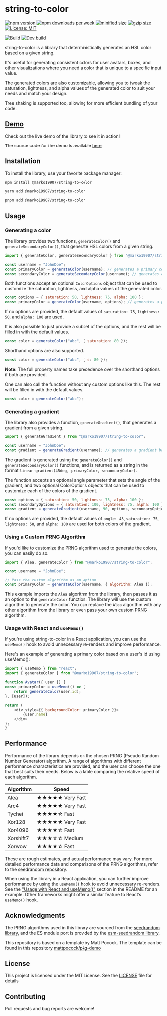 # string-to-color

[![npm version](https://img.shields.io/npm/v/@marko19907/string-to-color.svg)](https://www.npmjs.com/package/@marko19907/string-to-color)
[![npm downloads per week](https://badgen.net/npm/dw/@marko19907/string-to-color)](https://www.npmjs.com/package/@marko19907/string-to-color)
[![minified size](https://badgen.net/bundlephobia/min/@marko19907/string-to-color?label=minified)](https://bundlephobia.com/result?p=@marko19907/string-to-color)
[![gzip size](https://badgen.net/bundlephobia/minzip/@marko19907/string-to-color?label=gzipped)](https://bundlephobia.com/result?p=@marko19907/string-to-color)
[![License: MIT](https://img.shields.io/badge/License-MIT-yellow.svg)](https://opensource.org/licenses/MIT)

[![Build](https://github.com/Marko19907/string-to-color/actions/workflows/main.yml/badge.svg?branch=main&label=Build)](https://github.com/Marko19907/string-to-color/actions/workflows/main.yml)
[![Dev build](https://github.com/Marko19907/string-to-color/actions/workflows/main.yml/badge.svg?branch=dev&label=Dev%20build)](https://github.com/Marko19907/string-to-color/actions/workflows/main.yml)


string-to-color is a library that deterministically generates an HSL color based on a given string.

It's useful for generating consistent colors for user avatars, boxes, and other visualizations where you need
a color that is unique to a specific input value. 

The generated colors are also customizable, allowing you to tweak the saturation, lightness, and alpha values of the generated color to suit your needs and match your design.

Tree shaking is supported too, allowing for more efficient bundling of your code.

## [Demo](https://marko19907.github.io/string-to-color-demo/)
Check out the live demo of the library to see it in action!

The source code for the demo is available [here](https://github.com/Marko19907/string-to-color-demo)

## Installation

To install the library, use your favorite package manager:

```bash
npm install @marko19907/string-to-color
```

```bash
yarn add @marko19907/string-to-color
```

```bash
pnpm add @marko19907/string-to-color
```

## Usage

### Generating a color

The library provides two functions, `generateColor()` and `generateSecondaryColor()`, that generate HSL colors from a given string.

```js
import { generateColor, generateSecondaryColor } from "@marko19907/string-to-color";

const username = "JohnDoe";
const primaryColor = generateColor(username); // generates a primary color based on the username
const secondaryColor = generateSecondaryColor(username); // generates a secondary color based on the username
```

Both functions accept an optional `ColorOptions` object that can be used to customize the
saturation, lightness, and alpha values of the generated color.

```js
const options = { saturation: 50, lightness: 75, alpha: 100 };
const primaryColor = generateColor(username, options); // generates a primary color with custom saturation, lightness, and alpha values
```

If no options are provided, the default values of `saturation: 75`, `lightness: 50`, and `alpha: 100` are used.

It is also possible to just provide a subset of the options, and the rest will be filled in with the default values.

```js
const color = generateColor("abc", { saturation: 80 }); 
```

Shorthand options are also supported.

```js
const color = generateColor("abc", { s: 80 }); 
```

**Note:** The full property names take precedence over the shorthand options if both are provided.

One can also call the function without any custom options like this. The rest will be filled in with the default values.

```js
const color = generateColor("abc");
```

### Generating a gradient

The library also provides a function, `generateGradient()`, that generates a gradient from a given string.

```js
import { generateGradient } from "@marko19907/string-to-color";

const username = "JohnDoe";
const gradient = generateGradient(username); // generates a gradient based on the username
```

The gradient is generated using the `generateColor()` and `generateSecondaryColor()` functions, and is returned as a string in the format `linear-gradient(45deg, primaryColor, secondaryColor)`.

The function accepts an optional angle parameter that sets the angle of the gradient, and two optional ColorOptions objects that can be used to customize each of the colors of the gradient.

```js
const options = { saturation: 50, lightness: 75, alpha: 100 };
const secondaryOptions = { saturation: 100, lightness: 75, alpha: 100 };
const gradient = generateGradient(username, 90, options, secondaryOptions); // generates a gradient with custom options and a 90 degree angle
```

If no options are provided, the default values of `angle: 45`, `saturation: 75`, `lightness: 50`, and `alpha: 100` are used for both colors of the gradient.

### Using a Custom PRNG Algorithm

If you'd like to customize the PRNG algorithm used to generate the colors, you can easily do so.

```js
import { Alea, generateColor } from "@marko19907/string-to-color";

const username = "JohnDoe";

// Pass the custom algorithm as an option
const primaryColor = generateColor(username, { algorithm: Alea });
```

This example imports the `Alea` algorithm from the library, then passes it as an option to the `generateColor` function. 
The library will use the custom algorithm to generate the color. 
You can replace the `Alea` algorithm with any other algorithm from the library or even pass your own custom PRNG algorithm.


### Usage with React and `useMemo()`

If you're using string-to-color in a React application, you can use the `useMemo()` hook to avoid unnecessary re-renders and improve performance.

Here's an example of generating a primary color based on a user's id using useMemo():

```js
import { useMemo } from "react";
import { generateColor } from "@marko19907/string-to-color";

function Avatar({ user }) {
const primaryColor = useMemo(() => {
    return generateColor(user.id);
}, [user]);

return (
    <div style={{ backgroundColor: primaryColor }}>
        {user.name}
    </div>
);
}
```

## Performance

Performance of the library depends on the chosen PRNG (Pseudo Random Number Generator) algorithm. 
A range of algorithms with different performance characteristics are provided, and the user can choose the one that best suits their needs.
Below is a table comparing the relative speed of each algorithm. 

| Algorithm | Speed           |
|-----------|-----------------|
| Alea      | ★★★★★ Very Fast |
| Arc4      | ★★★★★ Very Fast |
| Tychei    | ★★★★☆ Fast      |
| Xor128    | ★★★★★ Very Fast |
| Xor4096   | ★★★★☆ Fast      |
| Xorshift7 | ★★★☆☆ Medium    |
| Xorwow    | ★★★★☆ Fast      |

These are rough estimates, and actual performance may vary. 
For more detailed performance data and comparisons of the PRNG algorithms, refer to the [seedrandom repository](https://github.com/davidbau/seedrandom#other-fast-prng-algorithms).

When using the library in a React application, you can further improve performance by using the `useMemo()` hook to avoid unnecessary re-renders.
See the ["Usage with React and useMemo()"](#usage-with-react-and-usememo) section in the README for an example.
Other frameworks might offer a similar feature to React’s `useMemo()` hook.

## Acknowledgments

The PRNG algorithms used in this library are sourced from the [seedrandom library](https://github.com/davidbau/seedrandom#other-fast-prng-algorithms),
and the ES module port is provided by the [esm-seedrandom library](https://github.com/shanewholloway/js-esm-seedrandom).

This repository is based on a template by Matt Pocock.
The template can be found in this repository [mattpocock/pkg-demo](https://github.com/mattpocock/pkg-demo)

## License
This project is licensed under the MIT License. See the [LICENSE](LICENSE) file for details

## Contributing
Pull requests and bug reports are welcome! 
